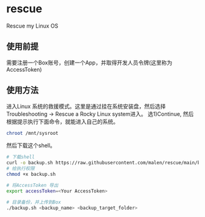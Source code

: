 # rescue
Rescue my Linux OS

## 使用前提
需要注册一个Box账号，创建一个App，并取得开发人员令牌(这里称为AccessToken)

## 使用方法
进入Linux 系统的救援模式。这里是通过挂在系统安装盘，然后选择Troubleshooting -> Rescue a Rocky Linux system进入。
选1)Continue, 然后根据提示执行下面命令，就能进入自己的系统。
```bash
chroot /mnt/sysroot
```

然后下载这个shell。
```bash
# 下载shell
curl -o backup.sh https://raw.githubusercontent.com/malen/rescue/main/backup.sh
# 给执行权限
chmod +x backup.sh

# 将AccessToken 导出
export accessToken=<Your AccessToken>

# 目录备份，并上传到Box
./backup.sh <backup_name> <backup_target_folder>
```
